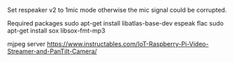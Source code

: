 Set respeaker v2 to 1mic mode otherwise the mic signal could be corrupted.


Required packages
sudo apt-get install libatlas-base-dev espeak flac
sudo apt-get install sox libsox-fmt-mp3

mjpeg server
https://www.instructables.com/IoT-Raspberry-Pi-Video-Streamer-and-PanTilt-Camera/



